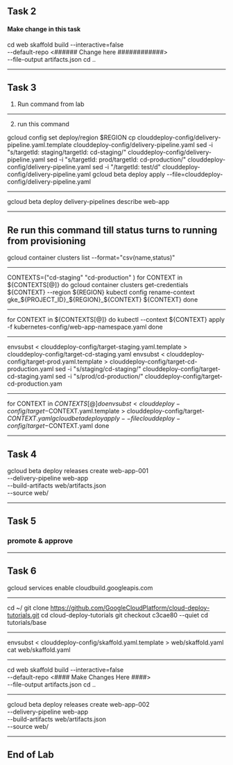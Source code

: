 ## Task 2


#### Make change in this task

cd web
skaffold build --interactive=false \
--default-repo <###### Change here ############> \
--file-output artifacts.json
cd ..

----------------------------------------------------------------------------------------------------------------------------------------------------------

## Task 3

1. Run command from lab


----------------------------------------------------------------------------------------------------------------------------------------------------------



2. run this command


gcloud config set deploy/region $REGION
cp clouddeploy-config/delivery-pipeline.yaml.template clouddeploy-config/delivery-pipeline.yaml
sed -i "s/targetId: staging/targetId: cd-staging/" clouddeploy-config/delivery-pipeline.yaml
sed -i "s/targetId: prod/targetId: cd-production/" clouddeploy-config/delivery-pipeline.yaml
sed -i "/targetId: test/d" clouddeploy-config/delivery-pipeline.yaml
gcloud beta deploy apply --file=clouddeploy-config/delivery-pipeline.yaml


----------------------------------------------------------------------------------------------------------------------------------------------------------


gcloud beta deploy delivery-pipelines describe web-app



----------------------------------------------------------------------------------------------------------------------------------------------------------



## Re run this command till status turns to running from provisioning


gcloud container clusters list --format="csv(name,status)"


----------------------------------------------------------------------------------------------------------------------------------------------------------



CONTEXTS=("cd-staging" "cd-production" )
for CONTEXT in ${CONTEXTS[@]}
do
    gcloud container clusters get-credentials ${CONTEXT} --region ${REGION}
    kubectl config rename-context gke_${PROJECT_ID}_${REGION}_${CONTEXT} ${CONTEXT}
done


----------------------------------------------------------------------------------------------------------------------------------------------------------


for CONTEXT in ${CONTEXTS[@]}
do
    kubectl --context ${CONTEXT} apply -f kubernetes-config/web-app-namespace.yaml
done



----------------------------------------------------------------------------------------------------------------------------------------------------------



envsubst < clouddeploy-config/target-staging.yaml.template > clouddeploy-config/target-cd-staging.yaml
envsubst < clouddeploy-config/target-prod.yaml.template > clouddeploy-config/target-cd-production.yaml
sed -i "s/staging/cd-staging/" clouddeploy-config/target-cd-staging.yaml
sed -i "s/prod/cd-production/" clouddeploy-config/target-cd-production.yam


----------------------------------------------------------------------------------------------------------------------------------------------------------



for CONTEXT in ${CONTEXTS[@]}
do
    envsubst < clouddeploy-config/target-$CONTEXT.yaml.template > clouddeploy-config/target-$CONTEXT.yaml
    gcloud beta deploy apply --file clouddeploy-config/target-$CONTEXT.yaml
done


----------------------------------------------------------------------------------------------------------------------------------------------------------

## Task 4

gcloud beta deploy releases create web-app-001 \
--delivery-pipeline web-app \
--build-artifacts web/artifacts.json \
--source web/


----------------------------------------------------------------------------------------------------------------------------------------------------------


## Task 5

### promote & approve


----------------------------------------------------------------------------------------------------------------------------------------------------------

## Task 6

gcloud services enable cloudbuild.googleapis.com

----------------------------------------------------------------------------------------------------------------------------------------------------------

cd ~/
git clone https://github.com/GoogleCloudPlatform/cloud-deploy-tutorials.git
cd cloud-deploy-tutorials
git checkout c3cae80 --quiet
cd tutorials/base


----------------------------------------------------------------------------------------------------------------------------------------------------------



envsubst < clouddeploy-config/skaffold.yaml.template > web/skaffold.yaml
cat web/skaffold.yaml


----------------------------------------------------------------------------------------------------------------------------------------------------------


cd web
skaffold build --interactive=false \
--default-repo <#### Make Changes Here ####> \
--file-output artifacts.json
cd ..


----------------------------------------------------------------------------------------------------------------------------------------------------------


gcloud beta deploy releases create web-app-002 \
--delivery-pipeline web-app \
--build-artifacts web/artifacts.json \
--source web/




----------------------------------------------------------------------------------------------------------------------------------------------------------
## End of Lab







